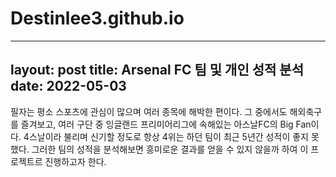 # Destinlee3.github.io

---
layout: post
title: Arsenal FC 팀 및 개인 성적 분석
date: 2022-05-03
---

필자는 평소 스포츠에 관심이 많으며 여러 종목에 해박한 편이다. 
그 중에서도 해외축구를 즐겨보고, 여러 구단 중 잉글랜드 프리미어리그에 속해있는 아스날FC의 Big Fan이다. 
4스날이라 불리며 신기할 정도로 항상 4위는 하던 팀이 최근 5년간 성적이 좋지 못했다.
그러한 팀의 성적을 분석해보면 흥미로운 결과를 얻을 수 있지 않을까 하여 이 프로젝트르 진행하고자 한다.
